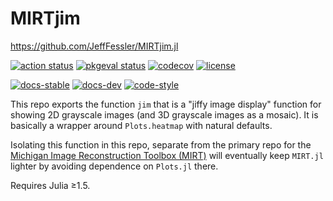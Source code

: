 # MIRTjim

https://github.com/JeffFessler/MIRTjim.jl

[![action status][action-img]][action-url]
[![pkgeval status][pkgeval-img]][pkgeval-url]
[![codecov][codecov-img]][codecov-url]
[![license][license-img]][license-url]
<!--
[![coveralls][coveralls-img]][coveralls-url]
[![Coverage](https://coveralls.io/repos/github/JeffFessler/MIRTjim.jl/badge.svg?branch=main)]
(https://coveralls.io/github/JeffFessler/MIRTjim.jl?branch=main)
-->
[![docs-stable][docs-stable-img]][docs-stable-url]
[![docs-dev][docs-dev-img]][docs-dev-url]
[![code-style][code-blue-img]][code-blue-url]

This repo exports the function `jim` that is a "jiffy image display" function
for showing 2D grayscale images
(and 3D grayscale images as a mosaic).
It is basically a wrapper around `Plots.heatmap`
with natural defaults.

Isolating this function in this repo,
separate from the primary repo
for the
[Michigan Image Reconstruction Toolbox (MIRT)](https://github.com/JeffFessler/MIRT.jl)
will eventually keep
`MIRT.jl` lighter
by avoiding dependence on `Plots.jl` there.

Requires Julia ≥1.5.

<!-- URLs -->

[action-img]: https://github.com/JeffFessler/MIRTjim.jl/workflows/CI/badge.svg
[action-url]: https://github.com/JeffFessler/MIRTjim.jl/actions
[build-img]: https://github.com/JeffFessler/MIRTjim.jl/workflows/CI/badge.svg?branch=main
[build-url]: https://github.com/JeffFessler/MIRTjim.jl/actions?query=workflow%3ACI+branch%3Amain
[pkgeval-img]: https://juliaci.github.io/NanosoldierReports/pkgeval_badges/M/MIRTjim.svg
[pkgeval-url]: https://juliaci.github.io/NanosoldierReports/pkgeval_badges/M/MIRTjim.html
[code-blue-img]: https://img.shields.io/badge/code%20style-blue-4495d1.svg
[code-blue-url]: https://github.com/invenia/BlueStyle
[codecov-img]: https://codecov.io/github/JeffFessler/MIRTjim.jl/coverage.svg?branch=main
[codecov-url]: https://codecov.io/github/JeffFessler/MIRTjim.jl?branch=main
[coveralls-img]: https://coveralls.io/repos/JeffFessler/MIRTjim.jl/badge.svg?branch=main
[coveralls-url]: https://coveralls.io/github/JeffFessler/MIRTjim.jl?branch=main
[docs-stable-img]: https://img.shields.io/badge/docs-stable-blue.svg
[docs-stable-url]: https://JeffFessler.github.io/MIRTjim.jl/stable
[docs-dev-img]: https://img.shields.io/badge/docs-dev-blue.svg
[docs-dev-url]: https://JeffFessler.github.io/MIRTjim.jl/dev
[license-img]: http://img.shields.io/badge/license-MIT-brightgreen.svg?style=flat
[license-url]: LICENSE
<!--
[travis-img]: https://travis-ci.org/JeffFessler/MIRTjim.jl.svg?branch=main
[travis-url]: https://travis-ci.org/JeffFessler/MIRTjim.jl
-->
